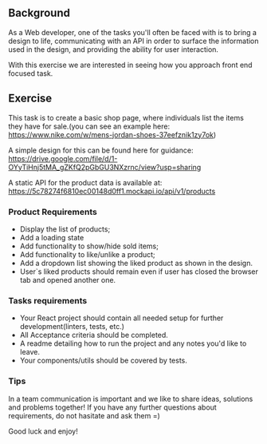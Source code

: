 ## Background
As a Web developer, one of the tasks you'll often be faced with is to bring a design to life, communicating with an API in order to surface the information used in the design, and providing the ability for user interaction.

With this exercise we are interested in seeing how you approach front end focused task. 

## Exercise
This task is to create a basic shop page, where individuals list the items they have for sale.(you can see an example here: https://www.nike.com/w/mens-jordan-shoes-37eefznik1zy7ok)

A simple design for this can be found here for guidance: <https://drive.google.com/file/d/1-OYyTiHnj5tMA_gZKfQ2pGbGU3NXzrnc/view?usp=sharing>

A static API for the product data is available at: <https://5c78274f6810ec00148d0ff1.mockapi.io/api/v1/products>

### Product Requirements
- Display the list of products;
- Add a loading state
- Add functionality to show/hide sold items;
- Add functionality to like/unlike a product;
- Add a dropdown list showing the liked product as shown in the design.
- User`s liked products should remain even if user has closed the browser tab and opened another one.

### Tasks requirements
- Your React project should contain all needed setup for further development(linters, tests, etc.)
- All Acceptance criteria should be completed.
- A readme detailing how to run the project and any notes you'd like to leave.
- Your components/utils should be covered by tests.

### Tips
In a team communication is important and we like to share ideas, solutions and problems together! If you have any further questions about requirements, do not hasitate and ask them =)

Good luck and enjoy!


